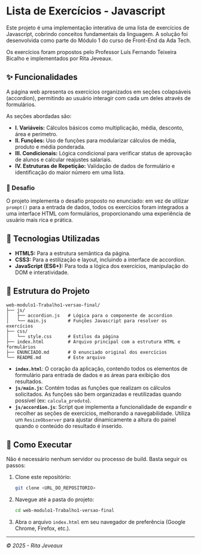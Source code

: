 # Lista de Exercícios - Javascript

Este projeto é uma implementação interativa de uma lista de exercícios de Javascript, cobrindo conceitos fundamentais da linguagem. A solução foi desenvolvida como parte do Módulo 1 do curso de Front-End da Ada Tech.

Os exercícios foram propostos pelo Professor Luís Fernando Teixeira Bicalho e implementados por Rita Jeveaux.

## ✨ Funcionalidades

A página web apresenta os exercícios organizados em seções colapsáveis (accordion), permitindo ao usuário interagir com cada um deles através de formulários.

As seções abordadas são:

- **I. Variáveis:** Cálculos básicos como multiplicação, média, desconto, área e perímetro.
- **II. Funções:** Uso de funções para modularizar cálculos de média, produto e média ponderada.
- **III. Condicionais:** Lógica condicional para verificar status de aprovação de alunos e calcular reajustes salariais.
- **IV. Estruturas de Repetição:** Validação de dados de formulário e identificação do maior número em uma lista.

### 🎯 Desafio

O projeto implementa o desafio proposto no enunciado: em vez de utilizar `prompt()` para a entrada de dados, todos os exercícios foram integrados a uma interface HTML com formulários, proporcionando uma experiência de usuário mais rica e prática.

## 🚀 Tecnologias Utilizadas

- **HTML5:** Para a estrutura semântica da página.
- **CSS3:** Para a estilização e layout, incluindo a interface de accordion.
- **JavaScript (ES6+):** Para toda a lógica dos exercícios, manipulação do DOM e interatividade.

## 📂 Estrutura do Projeto

```
web-modulo1-Trabalho1-versao-final/
├── js/
│   ├── accordion.js   # Lógica para o componente de accordion
│   └── main.js        # Funções Javascript para resolver os exercícios
├── css/
│   └── style.css      # Estilos da página
├── index.html         # Arquivo principal com a estrutura HTML e formulários
├── ENUNCIADO.md       # O enunciado original dos exercícios
└── README.md          # Este arquivo
```

- **`index.html`**: O coração da aplicação, contendo todos os elementos de formulário para entrada de dados e as áreas para exibição dos resultados.
- **`js/main.js`**: Contém todas as funções que realizam os cálculos solicitados. As funções são bem organizadas e reutilizadas quando possível (ex: `calcula_produto`).
- **`js/accordion.js`**: Script que implementa a funcionalidade de expandir e recolher as seções de exercícios, melhorando a navegabilidade. Utiliza um `ResizeObserver` para ajustar dinamicamente a altura do painel quando o conteúdo do resultado é inserido.

## 🏁 Como Executar

Não é necessário nenhum servidor ou processo de build. Basta seguir os passos:

1.  Clone este repositório:
    ```bash
    git clone <URL_DO_REPOSITORIO>
    ```
2.  Navegue até a pasta do projeto:
    ```bash
    cd web-modulo1-Trabalho1-versao-final
    ```
3.  Abra o arquivo `index.html` em seu navegador de preferência (Google Chrome, Firefox, etc.).

---

_© 2025 - Rita Jeveaux_
